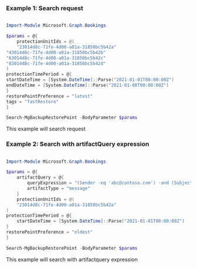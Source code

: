 ### Example 1: Search request

```powershell

Import-Module Microsoft.Graph.Bookings

$params = @{
	protectionUnitIds = @(
	"23014d8c-71fe-4d00-a01a-31850bc5b42a"
"43014d8c-71fe-4d00-a01a-31850bc5b42b"
"63014d8c-71fe-4d00-a01a-31850bc5b42c"
"83014d8c-71fe-4d00-a01a-31850bc5b42d"
)
protectionTimePeriod = @{
startDateTime = [System.DateTime]::Parse("2021-01-01T00:00:00Z")
endDateTime = [System.DateTime]::Parse("2021-01-08T00:00:00Z")
}
restorePointPreference = "latest"
tags = "fastRestore"
}

Search-MgBackupRestorePoint -BodyParameter $params

```
This example will search request

### Example 2: Search with artifactQuery expression

```powershell

Import-Module Microsoft.Graph.Bookings

$params = @{
	artifactQuery = @{
		queryExpression = "(Sender -eq 'abc@contoso.com') -and (Subject -like '*Check email*' -or Subject -like ' Important') -and (HasAttachment -eq 'true') -and (PitrDumpsterActionTriggeredTime -gt '{2024-09-21T08:20:00.0000000Z}')"
		artifactType = "message"
	}
	protectionUnitIds = @(
	"23014d8c-71fe-4d00-a01a-31850bc5b42a"
)
protectionTimePeriod = @{
	startDateTime = [System.DateTime]::Parse("2021-01-01T00:00:00Z")
}
restorePointPreference = "oldest"
}

Search-MgBackupRestorePoint -BodyParameter $params

```
This example will search with artifactquery expression

